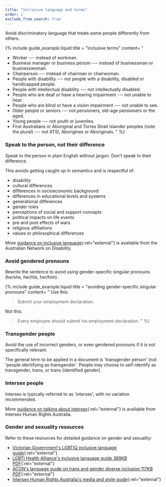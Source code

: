 ```yaml
---
title: "Inclusive language and terms"
order: 2
exclude_from_search: true
---
```


Avoid discriminatory language that treats some people differently from others.

{% include guide_example.liquid
  title = "inclusive terms"
  content= "
- Worker --- instead of workman.
- Business manager or business person --- instead of businessman or businesswoman.
- Chairperson --- instead of chairman or chairwoman.
- People with disability --- not people with a disability, disabled or handicapped people.
- People with intellectual disability --- not intellectually disabled.
- People who are deaf or have a hearing impairment --- not unable to hear.
- People who are blind or have a vision impairment --- not unable to see.
- Older people or seniors --- not pensioners, old-age pensioners or the aged.
- Young people --- not youth or juveniles.
- First Australians or Aboriginal and Torres Strait Islander peoples (note the plural) --- not ATSI, Aborigines or Aboriginals.
"
%}

### Speak to the person, not their difference

Speak to the person in plain English without jargon. Don't speak to their difference.

This avoids getting caught up in semantics and is respectful of:

- disability
- cultural differences
- differences in socioeconomic background
- differences in educational levels and systems
- generational differences
- gender roles
- perceptions of social and support concepts
- political impacts on life events
- pre and post effects of wars
- religious affiliations
- values or philosophical differences

More [guidance on inclusive language](https://www.and.org.au/pages/inclusive-language.html){:rel="external"} is available from the Australian Network on Disability.

### Avoid gendered pronouns

Rewrite the sentence to avoid using gender-specific singular pronouns (he/she, her/his, her/him).

{% include guide_example.liquid
  title = "avoiding gender-specific singular pronouns"
  content= "
Use this:

> Submit your employment declaration.

Not this:

> Every employee should submit his employment declaration.
"
%}

### Transgender people

Avoid the use of incorrect genders, or even gendered pronouns if it is not specifically relevant.

The general term to be applied in a document is 'transgender person' (not 'people identifying as transgender'. People may choose to self-identify as transgender, trans, or trans (identified gender).

### Intersex people

Intersex is typically referred to as 'intersex', with no variation recommended.

More [guidance on talking about intersex](https://ihra.org.au/style/){:rel="external"} is available from Intersex Human Rights Australia.

### Gender and sexuality resources

Refer to these resources for detailed guidance on gender and sexuality:

* [Victorian Government's LGBTIQ inclusive language guide](https://www.vic.gov.au/inclusive-language-guide){:rel="external"}
* [LGBTI Health Alliance's inclusive language guide 389KB PDF](https://lgbtihealth.org.au/sites/default/files/Alliance%20Health%20Information%20Sheet%20Inclusive%20Language%20Guide%20on%20Intersex%2C%20Trans%20and%20Gender%20Diversity_0.pdf){:rel="external"}
* [ACON's language guide on trans and gender diverse inclusion 117KB PDF](https://www.acon.org.au/wp-content/uploads/2017/11/External_Language-Guide-17396_print_V12A.pdf){:rel="external"}
* [Intersex Human Rights Australia's media and style guide](https://ihra.org.au/style){:rel="external"}

